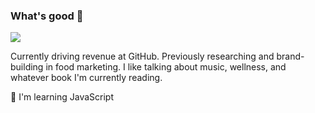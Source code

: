 ### What's good 👋

![](https://media.giphy.com/media/l4KhNBgG8RaItFkDS/giphy.gif)

Currently driving revenue at GitHub. Previously researching and brand-building in food marketing. I like talking about music, wellness, and whatever book I'm currently reading.

:seedling: I'm learning JavaScript




<!--
**aarchuleta/aarchuleta** is a ✨ _special_ ✨ repository because its `README.md` (this file) appears on your GitHub profile.

Here are some ideas to get you started:

- 🔭 I’m currently working on ...
- 🌱 I’m currently learning ...
- 👯 I’m looking to collaborate on ...
- 🤔 I’m looking for help with ...
- 💬 Ask me about ...
- 📫 How to reach me: ...
- 😄 Pronouns: ...
- ⚡ Fun fact: ...
-->
